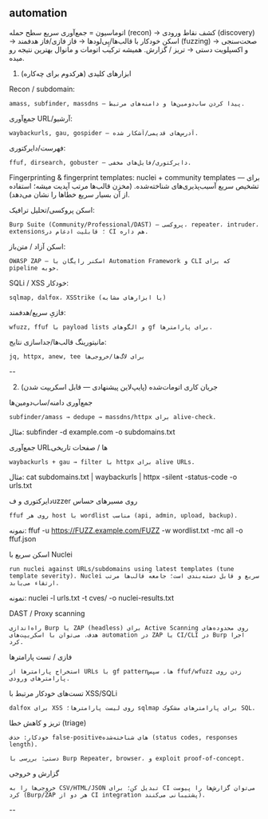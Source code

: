 ## automation

اتوماسیون = جمع‌آوری سریع سطح حمله (recon) → کشف نقاط ورودی (discovery) → اسکن خودکار با قالب‌ها/پِی‌لودها → فاز فازی/فاز هدفمند (fuzzing) → صحت‌سنجی و اکسپلویت دستی → تریز / گزارش. همیشه ترکیب اتومات و مانوال بهترین نتیجه رو میده.

1) ابزارهای کلیدی (هرکدوم برای چه‌کاره)

Recon / subdomain:
```
amass, subfinder, massdns — پیدا کردن ساب‌دومین‌ها و دامنه‌های مرتبط.
```
جمع‌آوری URL/آرشیو:
```
waybackurls, gau, gospider — آدرس‌های قدیمی/آشکار شده.
```
فهرست‌/دایرکتوری:
```
ffuf, dirsearch, gobuster — دایرکتوری/فایل‌های مخفی.
```
Fingerprinting & fingerprint templates: nuclei + community templates — برای تشخیص سریع آسیب‌پذیری‌های شناخته‌شده. (مخزن قالب‌ها مرتب آپدیت میشه؛ استفاده از آن بسیار سریع خطاها را نشان می‌دهد). 

اسکن پروکسی/تحلیل ترافیک: 
```
Burp Suite (Community/Professional/DAST) — پروکسی، repeater، intruder، extensions؛ قابلیت ادغام در CI هم داره. 
```


اسکن آزاد / متن‌باز:
```
OWASP ZAP — اسکنر رایگان با Automation Framework و CLI که برای pipeline خوبه. 
```


SQLi / XSS خودکار:
```
sqlmap, dalfox، XSStrike (یا ابزارهای مشابه)
```

فازیِ سریع/هدفمند:
```
wfuzz, ffuf با payload lists و الگوهای gf برای پارامترها.
```
مانیتورینگ قالب‌ها/جداسازی نتایج:
```
jq, httpx, anew, tee برای لاگ‌ها/خروجی‌ها
```

--

2) جریان کاری اتومات‌شده (پایپ‌لاین پیشنهادی — قابل اسکریپت شدن)

جمع‌آوری دامنه/ساب‌دومین‌ها

```
subfinder/amass → dedupe → massdns/httpx برای alive-check.
```
مثال: subfinder -d example.com -o subdomains.txt

جمع‌آوری URLها / صفحات تاریخی
```
waybackurls + gau → filter با httpx برای alive URLs.
```
مثال: cat subdomains.txt | waybackurls | httpx -silent -status-code -o urls.txt

دایرکتوری و فuzzer روی مسیرهای حساس
```
ffuf روی هر host با wordlist مناسب (api, admin, upload, backup).
```
نمونه: ffuf -u https://FUZZ.example.com/FUZZ -w wordlist.txt -mc all -o ffuf.json

اسکن سریع با Nuclei
```
run nuclei against URLs/subdomains using latest templates (tune template severity). Nuclei سریع و قابل دسته‌بندی است؛ جامعه قالب‌ها مرتب ارتقاء می‌یابد. 
```

نمونه: nuclei -l urls.txt -t cves/ -o nuclei-results.txt

DAST / Proxy scanning

```
راه‌اندازی Burp یا ZAP (headless) برای Active Scanning روی محدوده‌های هدف. می‌توان با اسکریپت‌های automation در ZAP یا CI/CLI در Burp اجرا کرد. 
```

فازی / تست پارامترها
```
استخراج پارامترها از URLs با gf pattern‌ها، سپس ffuf/wfuzz زدن روی پارامترهای ورودی.
```
تست‌های خودکار مرتبط با XSS/SQLi
```
dalfox برای XSS روی لیست پارامترها؛ sqlmap برای پارامترهای مشکوک SQL.
```
تریز و کاهش خطا (triage)
```
خودکار: حذف false-positiveهای شناخته‌شده (status codes, responses length).

دستی: بررسی با Burp Repeater, browser، و exploit proof-of-concept.
```
گزارش و خروجی
```
خروجی‌ها را به CSV/HTML/JSON تبدیل کن؛ برای CI می‌توان گزارش‌ها را پیوست کرد (Burp/ZAP هر دو از CI integration پشتیبانی می‌کنند).
```
--
